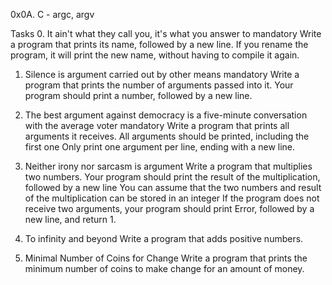 0x0A. C - argc, argv

Tasks
0. It ain't what they call you, it's what you answer to
mandatory
Write a program that prints its name, followed by a new line.
If you rename the program, it will print the new name, without having to compile it again.

1. Silence is argument carried out by other means
mandatory
Write a program that prints the number of arguments passed into it.
Your program should print a number, followed by a new line.

2. The best argument against democracy is a five-minute conversation with the average voter
mandatory
Write a program that prints all arguments it receives.
All arguments should be printed, including the first one
Only print one argument per line, ending with a new line.

3. Neither irony nor sarcasm is argument
Write a program that multiplies two numbers.
Your program should print the result of the multiplication, followed by a new line
You can assume that the two numbers and result of the multiplication can be stored in an integer
If the program does not receive two arguments, your program should print Error, followed by a new line, and return 1.

4. To infinity and beyond
Write a program that adds positive numbers.

5. Minimal Number of Coins for Change
Write a program that prints the minimum number of coins to make change for an amount of money.
